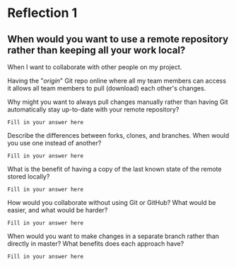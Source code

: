 # Reflection 1

## When would you want to use a remote repository rather than keeping all your work local?

When I want to collaborate with other people on my project.

Having the "_origin_" Git repo online where all my team members can access it allows all team
members to pull (download) each other's changes.

Why might you want to always pull changes manually rather than having Git
automatically stay up-to-date with your remote repository?

    Fill in your answer here

Describe the differences between forks, clones, and branches.  When would you
use one instead of another?

    Fill in your answer here

What is the benefit of having a copy of the last known state of the remote
stored locally?

    Fill in your answer here

How would you collaborate without using Git or GitHub?  What would be easier,
and what would be harder?

    Fill in your answer here

When would you want to make changes in a separate branch rather than directly in
master?  What benefits does each approach have?

    Fill in your answer here
